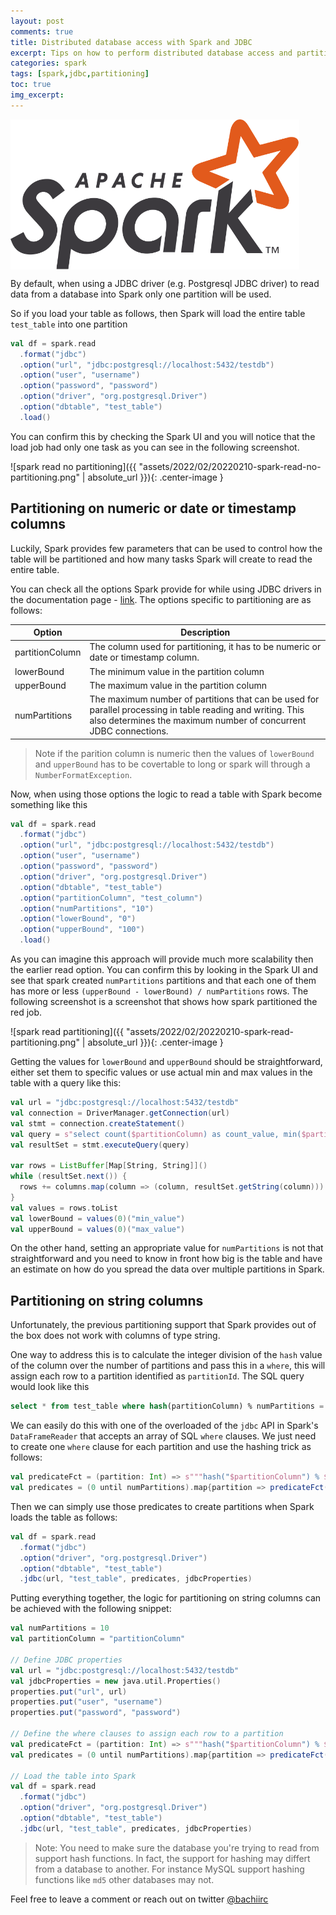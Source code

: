 ```yaml
---
layout: post
comments: true
title: Distributed database access with Spark and JDBC
excerpt: Tips on how to perform distributed database access and partitioning with Spark and JDBC.
categories: spark
tags: [spark,jdbc,partitioning]
toc: true
img_excerpt:
---
```



<img align="center" src="/assets/logos/Apache_Spark_logo.svg" height="240" />
<br/>


By default, when using a JDBC driver (e.g. Postgresql JDBC driver) to read data from a database into Spark only one partition will be used.

So if you load your table as follows, then Spark will load the entire table `test_table` into one partition

```scala
val df = spark.read
  .format("jdbc")
  .option("url", "jdbc:postgresql://localhost:5432/testdb")
  .option("user", "username")
  .option("password", "password")
  .option("driver", "org.postgresql.Driver")
  .option("dbtable", "test_table")
  .load()
```

You can confirm this by checking the Spark UI and you will notice that the load job had only one task as you can see in the following screenshot.

![spark read no partitioning]({{ "assets/2022/02/20220210-spark-read-no-partitioning.png" | absolute_url }}){: .center-image }

## Partitioning on numeric or date or timestamp columns
Luckily, Spark provides few parameters that can be used to control how the table will be partitioned and how many tasks Spark will create to read the entire table.

You can check all the options Spark provide for while using JDBC drivers in the documentation page - [link](https://spark.apache.org/docs/latest/sql-data-sources-jdbc.html). The options specific to partitioning are as follows:

|Option| Description|
|------|------------|
|partitionColumn|The column used for partitioning, it has to be numeric or date or timestamp column.|
|lowerBound|The minimum value in the partition column|
|upperBound|The maximum value in the partition column|
|numPartitions|The maximum number of partitions that can be used for parallel processing in table reading and writing. This also determines the maximum number of concurrent JDBC connections.|


> Note if the parition column is numeric then the values of `lowerBound` and `upperBound` has to be covertable to long or spark will through a `NumberFormatException`.

Now, when using those options the logic to read a table with Spark become something like this

```scala
val df = spark.read
  .format("jdbc")
  .option("url", "jdbc:postgresql://localhost:5432/testdb")
  .option("user", "username")
  .option("password", "password")
  .option("driver", "org.postgresql.Driver")
  .option("dbtable", "test_table")
  .option("partitionColumn", "test_column")
  .option("numPartitions", "10")
  .option("lowerBound", "0")
  .option("upperBound", "100")
  .load()
```

As you can imagine this approach will provide much more scalability then the earlier read option. You can confirm this by looking in the Spark UI and see that spark created `numPartitions` partitions and that each one of them has more or less `(upperBound - lowerBound) / numPartitions` rows. The following screenshot is a screenshot that shows how spark partitioned the red job.

![spark read partitioning]({{ "assets/2022/02/20220210-spark-read-partitioning.png" | absolute_url }}){: .center-image }

Getting the values for `lowerBound` and `upperBound` should be straightforward, either set them to specific values or use actual min and max values in the table with a query like this:

```scala
val url = "jdbc:postgresql://localhost:5432/testdb"
val connection = DriverManager.getConnection(url)
val stmt = connection.createStatement()
val query = s"select count($partitionColumn) as count_value, min($partitionColumn) as min_value, max($partitionColumn) as max_value from $table"
val resultSet = stmt.executeQuery(query)

var rows = ListBuffer[Map[String, String]]()
while (resultSet.next()) {
  rows += columns.map(column => (column, resultSet.getString(column))).toMap
}
val values = rows.toList
val lowerBound = values(0)("min_value")
val upperBound = values(0)("max_value")
```

On the other hand, setting an appropriate value for `numPartitions` is not that straightforward and you need to know in front how big is the table and have an estimate on how do you spread the data over multiple partitions in Spark.

## Partitioning on string columns
Unfortunately, the previous partitioning support that Spark provides out of the box does not work with columns of type string.

One way to address this is to calculate the integer division of the `hash` value of the column over the number of partitions and pass this in a `where`, this will assign each row to a partition identified as `partitionId`. The SQL query would look like this
```sql
select * from test_table where hash(partitionColumn) % numPartitions = partitionId
```

We can easily do this with one of the overloaded of the `jdbc` API in Spark's `DataFrameReader` that accepts an array of SQL `where` clauses. We just need to create one `where` clause for each partition and use the hashing trick as follows:

```scala
val predicateFct = (partition: Int) => s"""hash("$partitionColumn") % $numPartitions = $partition"""
val predicates = (0 until numPartitions).map{partition => predicateFct(partition)}.toArray
```

Then we can simply use those predicates to create partitions when Spark loads the table as follows:

```scala
val df = spark.read
  .format("jdbc")
  .option("driver", "org.postgresql.Driver")
  .option("dbtable", "test_table")
  .jdbc(url, "test_table", predicates, jdbcProperties)
```

Putting everything together, the logic for partitioning on string columns can be achieved with the following snippet:

```scala
val numPartitions = 10
val partitionColumn = "partitionColumn"

// Define JDBC properties
val url = "jdbc:postgresql://localhost:5432/testdb"
val jdbcProperties = new java.util.Properties()
properties.put("url", url)
properties.put("user", "username")
properties.put("password", "password")

// Define the where clauses to assign each row to a partition
val predicateFct = (partition: Int) => s"""hash("$partitionColumn") % $numPartitions = $partition"""
val predicates = (0 until numPartitions).map{partition => predicateFct(partition)}.toArray

// Load the table into Spark
val df = spark.read
  .format("jdbc")
  .option("driver", "org.postgresql.Driver")
  .option("dbtable", "test_table")
  .jdbc(url, "test_table", predicates, jdbcProperties)
```

> Note: You need to make sure the database you're trying to read from support hash functions. In fact, the support for hashing may differt from a database to another. For instance MySQL support hashing functions like `md5` other databases may not.

Feel free to leave a comment or reach out on twitter [@bachiirc](https://twitter.com/bachiirc)